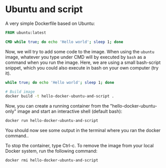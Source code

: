 # Ubuntu and script

A very simple Dockerfile based on Ubuntu:

```Dockerfile
FROM ubuntu:latest

CMD while true; do echo 'Hello world'; sleep 1; done
```

Now, we will try to add some code to the image. When using the `ubuntu` image, whatever you type under CMD will by 
executed by `bash` as a command when you run the image. Here, we are using a small bash-script snippet, which you
could also execute in bash on your own computer (try it). 

```bash
while true; do echo 'Hello world'; sleep 1; done
```

```bash
# Build image
docker build -t hello-docker-ubuntu-and-script .
```

Now, you can create a running container from the "hello-docker-ubuntu-only" image and start an interactive shell (default bash):

```bash
docker run hello-docker-ubuntu-and-script
```

You should now see some output in the terminal where you ran the docker command..

To stop the container, type Ctrl-c. To remove the image from your local Docker system, run the following command:

```bash
docker rmi hello-docker-ubuntu-and-script
```

